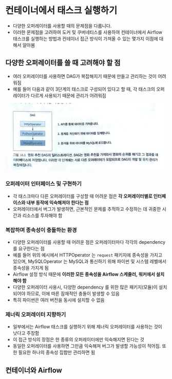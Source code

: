 # 컨테이너에서 태스크 실행하기
- 다양한 오퍼레이터를 사용할 때의 문제점을 다룹니다.
- 이러한 문제점을 고려하여 도커 및 쿠버네티스를 사용하여 컨테이너에서 Airflow 태스크를 실행하는 방법과 컨테이너 접근 방식이 가져올 수 있는 몇가지 이점에 대해서 알아봄

## 다양한 오퍼레이터를 쓸 때 고려해야 할 점
- 여러 오퍼레이터를 사용하면 DAG가 복잡해지기 때문에 만들고 관리하는 것이 어려워짐
- 예를 들어 다음과 같이 3단계의 태스크로 구성되어 있다고 할 때, 각 태스크의 오퍼레이터가 다르게 사용되기 때문에 관리가 어려워짐

![img](https://github.com/koni114/TIL/blob/master/Data-Engineering/contents/apache-airflow/img/airflow_35.png)

### 오퍼레이터 인터페이스 및 구현하기
- 각 태스크마다 다른 오퍼레이터를 구성할 때 어려운 점은 <b>각 오퍼레이터별로 인터페이스와 내부 동작에 익숙해져야 한다는 점</b>
- 오퍼레이터에서 버그가 발생하면, 근본적인 문제를 추적하고 수정하는 데 귀중한 시간과 리소스를 투자해야 함

### 복잡하며 종속성이 충돌하는 환경
- 다양한 오퍼레이터를 사용할 때 어려운 점은 오퍼레이터마다 각각의 dependency 를 요구한다는 점
- 예를 들어 위의 예시에서 HTTPOperator 는 `request` 패키지에 종속성을 가지고 있으며, MySQLOperator 는 MySQL과 통신하기 위해 파이썬 및 시스템 레벨에서 종속성을 가지게 됨
- Airflow 설정 방식 때문에 <b>이러한 모든 종속성을 Airflow 스케줄러, 워커에서 설치해야 함</b>
- 다양한 오퍼레이터 사용시, 다양한 dependency 를 위한 많은 패키지(모듈)이 설치되어야 하므로, 이에 따른 잠재적인 충돌이 발생할 수 있음
- 특히 파이썬은 여러 버전을 동시에 설치할 수 없음

### 제너릭 오퍼레이터 지향하기
- 일부에서는 Airflow 태스크를 실행하기 위해 제너릭 오퍼레이터를 사용하는 것이 낫다고 주장함
- 이 접근 방식의 장점은 한 종류의 오퍼레이터에만 익숙해지면 된다는 것
- 동일한 오퍼레이터를 사용하면 그만큼 익숙해져 버그가 발생할 가능성이 적어짐. 또한 필요한 하나의 종속성 집합만 관리하면 됨

## 컨테이너와 Airflow
